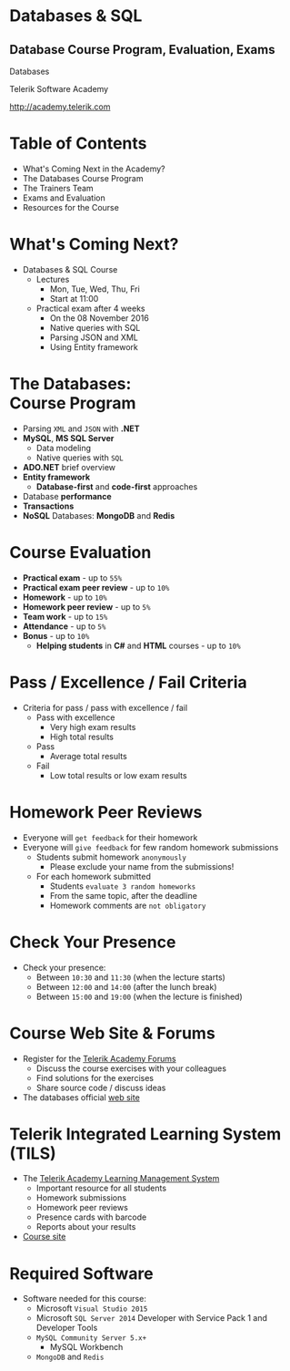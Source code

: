 <!-- section start -->

<!-- attr: {id: 'title', class: 'slide-title', hasScriptWrapper: true} -->

# Databases & SQL
##  Database Course Program, Evaluation, Exams
<div class="signature">
    <p class="signature-course">Databases</p>
    <p class="signature-initiative">Telerik Software Academy</p>
    <a href="http://academy.telerik.com" class="signature-link">http://academy.telerik.com</a>
</div>

<!-- section start -->
<!-- attr: {id: 'table-of-contents'} -->
# Table of Contents

-  What's Coming Next in the Academy?
-  The Databases Course Program
-  The Trainers Team
-  Exams and Evaluation
-  Resources for the Course

<!-- section start -->
<!-- attr: {class: 'slide-section', id: 'coming-next', showInPresentation: true} -->
<!-- # Databases & SQL
## Coming To The Next Module -->

<!-- attr: { hasScriptWrapper:true } -->
# What's Coming Next?
* Databases & SQL Course
  - Lectures
    - Mon, Tue, Wed, Thu, Fri
    - Start at 11:00
  - Practical exam after 4 weeks
    - On the 08 November 2016
    - Native queries with SQL
    - Parsing JSON and XML
    - Using Entity framework

<!-- section start -->
<!-- attr: {class: 'slide-section', id: 'databases-program', showInPresentation: true} -->
<!-- # Databases – Program
## What Will We Cover in the Databases Course? -->

<!-- attr: { hasScriptWrapper:true, style: 'font-size: 0.9em' } -->
# The Databases:<br/> Course Program
- Parsing `XML` and `JSON` with **.NET**
- **MySQL**, **MS SQL Server**
  - Data modeling
  - Native queries with `SQL`
- **ADO.NET** brief overview
- **Entity framework**
  - **Database-first** and **code-first** approaches
- Database **performance**
- **Transactions**
- **NoSQL** Databases: **MongoDB** and **Redis**

<!-- section start -->
<!-- attr: {id: 'evaluation', class: 'slide-section', showInPresentation: true} -->
<!-- # Course Evaluation
## Thank God there are Bonuses -->

# Course Evaluation

- **Practical exam** - up to `55%`
- **Practical exam peer review** - up to `10%`
- **Homework** - up to `10%`
- **Homework peer review** - up to `5%`
- **Team work** - up to `15%`
- **Attendance** - up to `5%`
- **Bonus** - up to `10%`
  - **Helping students** in **C#** and **HTML** courses - up to `10%`

# Pass / Excellence / Fail Criteria

-  Criteria for pass / pass with excellence / fail
	-  Pass with excellence
		-  Very high exam results
		-  High total results
	-  Pass
		-  Average total results
	-  Fail
		-  Low total results or low exam results

# Homework Peer Reviews

-  Everyone will `get feedback` for their homework
-  Everyone will `give feedback` for few random homework submissions
	-  Students submit homework `anonymously`
		-  Please exclude your name from the submissions!
	-  For each homework submitted
		-  Students `evaluate 3 random homeworks`
		-  From the same topic, after the deadline
		-  Homework comments are `not obligatory`

# Check Your Presence
- Check your presence:
  - Between `10:30` and `11:30` (when the lecture starts)
  - Between `12:00` and `14:00` (after the lunch break)
  - Between `15:00` and `19:00` (when the lecture is finished)

<!-- section start -->
<!-- attr: {id: 'resources', class: 'slide-section', showInPresentation: true} -->
<!-- # Resources
## What We Need in Addition to this Course Content? -->

# Course Web Site & Forums

-  Register for the [Telerik Academy Forums](http://telerikacademy.com/Forum/Category/57/databases)
	-  Discuss the course exercises with your colleagues
	-  Find solutions for the exercises
	-  Share source code / discuss ideas
-  The databases official [web site](http://academy.telerik.com/student-courses/software-technologies/databases/about)

# Telerik Integrated Learning System (TILS)

-  The [Telerik Academy Learning Management System](http://www.telerikacademy.com)
	-  Important resource for all students
	-  Homework submissions
	-  Homework peer reviews
	-  Presence cards with barcode
	-  Reports about your results
-  [Course site](http://telerikacademy.com/Courses/Courses/Details/388)

# Required Software

-  Software needed for this course:
	-  Microsoft `Visual Studio 2015`
	-  Microsoft `SQL Server 2014` Developer with Service Pack 1 and Developer Tools
	-  `MySQL Community Server 5.x+`
		-  MySQL Workbench
	-  `MongoDB` and `Redis`

<!-- section start -->
<!-- attr: {id: 'questions', class: 'slide-section', showInPresentation: true} -->
<!-- # Questions
## Databases & SQL - Course Introduction -->
